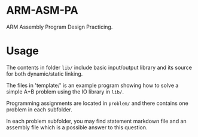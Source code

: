 # ARM-ASM-PA

ARM Assembly Program Design Practicing.

# Usage

The contents in folder `lib/` include basic input/output library and its source for both dynamic/static linking.

The files in 'template/' is an example program showing how to solve a simple A+B problem using the IO library in `lib/`.

Programming assignments are located in `problem/` and there contains one problem in each subfolder.

In each problem subfolder, you may find statement markdown file and an assembly file which is a possible answer to this question.
